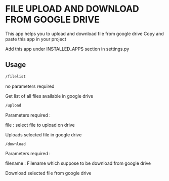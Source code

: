 # FILE UPLOAD AND DOWNLOAD FROM GOOGLE DRIVE
This app helps you to upload and download file from google drive
Copy and paste this app in your project

Add this app under INSTALLED_APPS section in settings.py

## Usage 

```bash
/filelist
```

no parameters required

Get list of all files available in google drive

```bash
/upload
```

Parameters required : 

file : select file to upload on drive

Uploads selected file in google drive

```bash
/download
```

Parameters required : 

filename : Filename which suppose to be download from google drive

Download selected file from google drive

